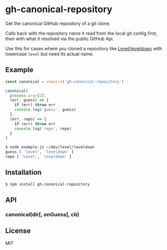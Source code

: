 # gh-canonical-repository

Get the canonical GitHub repository of a git clone.

Calls back with the repository name it read from the local git config first, then with what it resolved via the public GitHub Api.

Use this for cases where you cloned a repository like [Level/leveldown](https://github.com/Level/leveldown) with lowercase `level` but need its actual name.

## Example

```js
const canonical = require('gh-canonical-repository')

canonical(
  process.argv[2],
  (err, guess) => {
    if (err) throw err
    console.log('guess', guess)
  },
  (err, repo) => {
    if (err) throw err
    console.log('repo', repo)
  }
)
```

```bash
$ node example.js ~/dev/level/leveldown
guess [ 'level', 'leveldown' ]
repo [ 'Level', 'leveldown' ]
```

## Installation

```bash
$ npm install gh-canonical-repository
```

## API

### canonical(dir[, onGuess], cb)

## License

MIT
